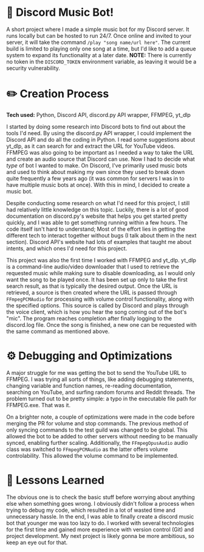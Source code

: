 # 🎵 Discord Music Bot!
A short project where I made a simple music bot for my Discord server. It runs locally but can be hosted to run 24/7.
Once online and invited to your server, it will take the command `/play "song name/url here"`. The current build is limited
to playing only one song at a time, but I'd like to add a queue system to expand its functionality at a later date. **NOTE:** 
There is currently no token in the `DISCORD_TOKEN` environment variable, as leaving it would be a security vulnerability.

# ✏️ Creation Process
**Tech used:** Python, Discord API, discord.py API wrapper, FFMPEG, yt_dlp

I started by doing some research into Discord bots to find out about the tools I'd need. By using the discord.py API wrapper, I could implement the Discord API and do all the coding in Python.
I read some suggestions about yt_dlp, as it can search for and extract the URL for YouTube videos. FFMPEG was also going to be
important as I needed a way to take the URL and create an audio source that Discord can use. Now I had to decide what
*type* of bot I wanted to make. On Discord, I've primarily used music bots and used to think about making my own since
they used to break down quite frequently a few years ago (it was common for servers I was in to have multiple music
bots at once). With this in mind, I decided to create a music bot.

Despite conducting some research on what I'd need for this project, I still had relatively little knowledge on this topic.
Luckily, there is a lot of good documentation on discord.py's website that helps you get started pretty quickly,
and I was able to get something running within a few hours. The code itself isn't hard to understand;
Most of the effort lies in getting the different tech to interact together without bugs
(I talk about them in the next section). Discord API's website had lots of examples that taught me about intents, and which ones
I'd need for this project.

This project was also the first time I worked with FFMPEG and yt_dlp. yt_dlp is a command-line audio/video
downloader that I used to retrieve the requested music while making sure to disable downloading, as I would only
want the song to be played once. It has been set up only to take the first search result, as that is typically
the desired output. Once the URL is retrieved, a source is then created where the URL is passed through
`FFmpegPCMAudio` for processing with volume control functionality, along with the specified options. This source is called by Discord and plays
through the voice client, which is how you hear the song coming out of the bot's "mic". The program reaches completion after
finally logging to the discord.log file. Once the song is finished, a new one can be requested with the same command
as mentioned above.

# ⚙️ Debugging and Optimizations
A major struggle for me was getting the bot to send the YouTube URL to FFMPEG. I was trying all sorts of things, like adding
debugging statements, changing variable and function names, re-reading documentation, searching on YouTube, and surfing
random forums and Reddit threads. The problem turned out to be pretty simple: a typo in the executable file path for FFMPEG.exe.
That was it.

On a brighter note, a couple of optimizations were made in the code before merging the PR for volume and stop commands.
The previous method of only syncing commands to the test guild was changed to be global. This allowed the bot to be added to other servers
without needing to be manually synced, enabling further scaling. Additionally, the `FFmpegOpusAudio` audio class was switched to `FFmpegPCMAudio`
as the latter offers volume controlability. This allowed the volume command to be implemented.

# 📝 Lessons Learned
The obvious one is to check the basic stuff before worrying about anything else when something goes wrong. I obviously didn't
follow a process when trying to debug my code, which resulted in a lot of wasted time and unnecessary hassle. In the end,
I was able to finally create a discord music bot that younger me was too lazy to do. I worked with several technologies for the first time and
gained more experience with version control (Git) and project development. My next project is likely gonna be more ambitious,
so keep an eye out for that.



